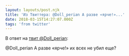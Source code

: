 ```yaml
---
layout: layouts/post.njk
title: 'Из Твиттера: @Doll_perian А разве «ярче!»...'
date: 2018-03-15T14:27:07.000Z
tags: 'from twitter'
---
```

В ответ на [твит @Doll_perian](https://twitter.com/_/status/974276812695130112):

@Doll_perian А разве «ярче!» их всех не убил еще?
